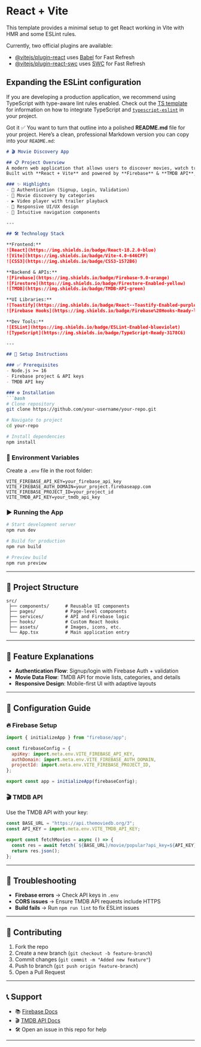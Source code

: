 # React + Vite

This template provides a minimal setup to get React working in Vite with HMR and some ESLint rules.

Currently, two official plugins are available:

- [@vitejs/plugin-react](https://github.com/vitejs/vite-plugin-react/blob/main/packages/plugin-react) uses [Babel](https://babeljs.io/) for Fast Refresh
- [@vitejs/plugin-react-swc](https://github.com/vitejs/vite-plugin-react/blob/main/packages/plugin-react-swc) uses [SWC](https://swc.rs/) for Fast Refresh

## Expanding the ESLint configuration

If you are developing a production application, we recommend using TypeScript with type-aware lint rules enabled. Check out the [TS template](https://github.com/vitejs/vite/tree/main/packages/create-vite/template-react-ts) for information on how to integrate TypeScript and [`typescript-eslint`](https://typescript-eslint.io) in your project.



Got it ✅ You want to turn that outline into a polished **README.md** file for your project. Here’s a clean, professional Markdown version you can copy into your `README.md`:

````markdown
# 🎬 Movie Discovery App

## 📋 Project Overview
A modern web application that allows users to discover movies, watch trailers, and explore categories.  
Built with **React + Vite** and powered by **Firebase** & **TMDB API**, the app ensures a smooth and responsive user experience.

### ✨ Highlights
- 🔐 Authentication (Signup, Login, Validation)
- 🎥 Movie discovery by categories
- ▶️ Video player with trailer playback
- 📱 Responsive UI/UX design
- 🧭 Intuitive navigation components

---

## 🛠️ Technology Stack

**Frontend:**  
![React](https://img.shields.io/badge/React-18.2.0-blue)  
![Vite](https://img.shields.io/badge/Vite-4.0-646CFF)  
![CSS3](https://img.shields.io/badge/CSS3-1572B6)

**Backend & APIs:**  
![Firebase](https://img.shields.io/badge/Firebase-9.0-orange)  
![Firestore](https://img.shields.io/badge/Firestore-Enabled-yellow)  
![TMDB](https://img.shields.io/badge/TMDB-API-green)

**UI Libraries:**  
![Toastify](https://img.shields.io/badge/React--Toastify-Enabled-purple)  
![Firebase Hooks](https://img.shields.io/badge/Firebase%20Hooks-Ready-lightgrey)

**Dev Tools:**  
![ESLint](https://img.shields.io/badge/ESLint-Enabled-blueviolet)  
![TypeScript](https://img.shields.io/badge/TypeScript-Ready-3178C6)

---

## 🚀 Setup Instructions

### ✅ Prerequisites
- Node.js >= 16
- Firebase project & API keys
- TMDB API key

### ⚙️ Installation
```bash
# Clone repository
git clone https://github.com/your-username/your-repo.git

# Navigate to project
cd your-repo

# Install dependencies
npm install
````

### 🔑 Environment Variables

Create a `.env` file in the root folder:

```env
VITE_FIREBASE_API_KEY=your_firebase_api_key
VITE_FIREBASE_AUTH_DOMAIN=your_project.firebaseapp.com
VITE_FIREBASE_PROJECT_ID=your_project_id
VITE_TMDB_API_KEY=your_tmdb_api_key
```

### ▶️ Running the App

```bash
# Start development server
npm run dev

# Build for production
npm run build

# Preview build
npm run preview
```

---

## 📁 Project Structure

```
src/
 ├── components/      # Reusable UI components
 ├── pages/           # Page-level components
 ├── services/        # API and Firebase logic
 ├── hooks/           # Custom React hooks
 ├── assets/          # Images, icons, etc.
 └── App.tsx          # Main application entry
```

---

## 🎯 Feature Explanations

* **Authentication Flow**: Signup/login with Firebase Auth + validation
* **Movie Data Flow**: TMDB API for movie lists, categories, and details
* **Responsive Design**: Mobile-first UI with adaptive layouts

---

## 🔧 Configuration Guide

### 🔥 Firebase Setup

```javascript
import { initializeApp } from "firebase/app";

const firebaseConfig = {
  apiKey: import.meta.env.VITE_FIREBASE_API_KEY,
  authDomain: import.meta.env.VITE_FIREBASE_AUTH_DOMAIN,
  projectId: import.meta.env.VITE_FIREBASE_PROJECT_ID,
};

export const app = initializeApp(firebaseConfig);
```

### 🎬 TMDB API

Use the TMDB API with your key:

```javascript
const BASE_URL = "https://api.themoviedb.org/3";
const API_KEY = import.meta.env.VITE_TMDB_API_KEY;

export const fetchMovies = async () => {
  const res = await fetch(`${BASE_URL}/movie/popular?api_key=${API_KEY}`);
  return res.json();
};
```

---

## 🐛 Troubleshooting

* **Firebase errors** → Check API keys in `.env`
* **CORS issues** → Ensure TMDB API requests include HTTPS
* **Build fails** → Run `npm run lint` to fix ESLint issues

---

## 🤝 Contributing

1. Fork the repo
2. Create a new branch (`git checkout -b feature-branch`)
3. Commit changes (`git commit -m "Added new feature"`)
4. Push to branch (`git push origin feature-branch`)
5. Open a Pull Request

---

## 📞 Support

* 📚 [Firebase Docs](https://firebase.google.com/docs)
* 🎬 [TMDB API Docs](https://developers.themoviedb.org/3)
* 🛠️ Open an issue in this repo for help

---

